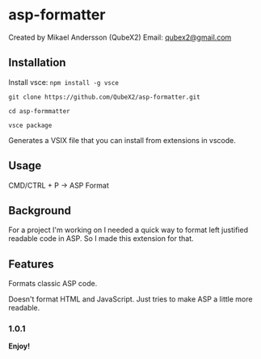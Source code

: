 # asp-formatter

Created by Mikael Andersson (QubeX2)
Email: qubex2@gmail.com

## Installation

Install vsce: `npm install -g vsce`

`git clone https://github.com/QubeX2/asp-formatter.git`

`cd asp-formmatter`

`vsce package`

Generates a VSIX file that you can install from extensions in vscode.


## Usage

CMD/CTRL + P -> ASP Format

## Background

For a project I'm working on I needed a quick way to format left justified
readable code in ASP. So I made this extension for that. 

## Features

Formats classic ASP code.

Doesn't format HTML and JavaScript. Just tries to make ASP a little more
readable.

### 1.0.1

**Enjoy!**
